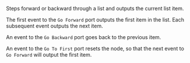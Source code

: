 Steps forward or backward through a list and outputs the current list item. 

The first event to the `Go Forward` port outputs the first item in the list.  Each subsequent event outputs the next item.

An event to the `Go Backward` port goes back to the previous item.

An event to the `Go To First` port resets the node, so that the next event to `Go Forward` will output the first item. 
